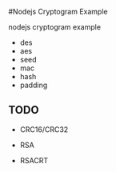 #Nodejs Cryptogram Example

nodejs cryptogram example


- des
- aes
- seed
- mac
- hash
- padding


## TODO
- CRC16/CRC32

- RSA
- RSACRT
